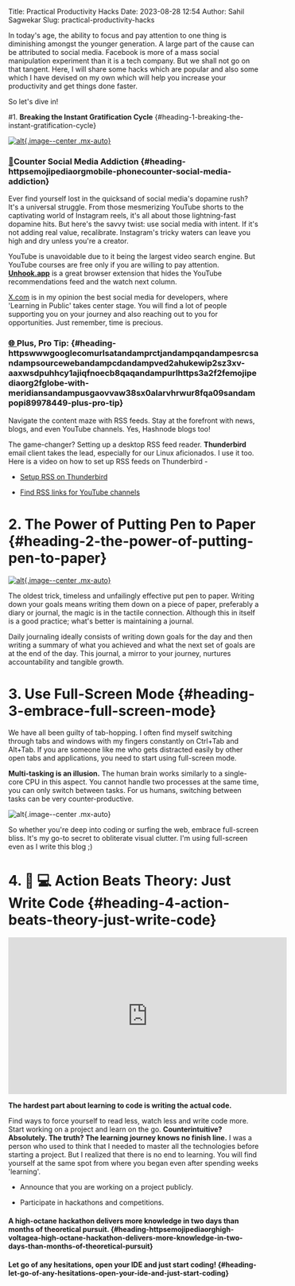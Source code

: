Title: Practical Productivity Hacks
Date: 2023-08-28 12:54
Author: Sahil Sagwekar
Slug: practical-productivity-hacks

In today's age, the ability to focus and pay attention to one thing is diminishing amongst the younger generation. A large part of the cause can be attributed to social media. Facebook is more of a mass social manipulation experiment than it is a tech company. But we shall not go on that tangent. Here, I will share some hacks which are popular and also some which I have devised on my own which will help you increase your productivity and get things done faster.

So let's dive in!

#1. **Breaking the Instant Gratification Cycle** {#heading-1-breaking-the-instant-gratification-cycle}

[![alt](https://images.unsplash.com/photo-1563986768494-4dee2763ff3f?ixlib=rb-4.0.3&ixid=M3wxMjA3fDB8MHxwaG90by1wYWdlfHx8fGVufDB8fHx8fA%3D%3D&auto=format&fit=crop&w=2070&q=80){.image--center .mx-auto}](https://unsplash.com/photos/tLZhFRLj6nY)

### [📱](https://emojipedia.org/mobile-phone)Counter Social Media Addiction {#heading-httpsemojipediaorgmobile-phonecounter-social-media-addiction}

Ever find yourself lost in the quicksand of social media's dopamine rush? It's a universal struggle. From those mesmerizing YouTube shorts to the captivating world of Instagram reels, it's all about those lightning-fast dopamine hits. But here's the savvy twist: use social media with intent. If it's not adding real value, recalibrate. Instagram's tricky waters can leave you high and dry unless you're a creator.

YouTube is unavoidable due to it being the largest video search engine. But YouTube courses are free only if you are willing to pay attention. [**Unhook.app**](https://unhook.app/) is a great browser extension that hides the YouTube recommendations feed and the watch next column.

[X.com](http://x.com) is in my opinion the best social media for developers, where 'Learning in Public' takes center stage. You will find a lot of people supporting you on your journey and also reaching out to you for opportunities. Just remember, time is precious.

### [🌐 ](https://www.google.com/url?sa=t&rct=j&q=&esrc=s&source=web&cd=&ved=2ahUKEwip2sz3xv-AAxWsdPUHHcY1AJIQFnoECB8QAQ&url=https%3A%2F%2Femojipedia.org%2Fglobe-with-meridians&usg=AOvVaw38sx0AlaRVHRWUR8Fqa09s&opi=89978449) **Plus, Pro Tip:** {#heading-httpswwwgooglecomurlsatandamprctjandampqandampesrcsandampsourcewebandampcdandampved2ahukewip2sz3xv-aaxwsdpuhhcy1ajiqfnoecb8qaqandampurlhttps3a2f2femojipediaorg2fglobe-with-meridiansandampusgaovvaw38sx0alarvhrwur8fqa09sandampopi89978449-plus-pro-tip}

Navigate the content maze with RSS feeds. Stay at the forefront with news, blogs, and even YouTube channels. Yes, Hashnode blogs too!

The game-changer? Setting up a desktop RSS feed reader. **Thunderbird** email client takes the lead, especially for our Linux aficionados. I use it too. Here is a video on how to set up RSS feeds on Thunderbird -

-   [Setup RSS on Thunderbird](https://youtu.be/rF3Yrguwy0M?si=8FPhCaGIOVhrRk28)

-   [Find RSS links for YouTube channels](https://authory.com/blog/create-a-youtube-rss-feed-with-vastly-increased-limits)

# 2. **The Power of Putting Pen to Paper** {#heading-2-the-power-of-putting-pen-to-paper}

[![alt](https://images.unsplash.com/photo-1572273869941-45732d6f581c?ixlib=rb-4.0.3&ixid=M3wxMjA3fDB8MHxwaG90by1wYWdlfHx8fGVufDB8fHx8fA%3D%3D&auto=format&fit=crop&w=2069&q=80){.image--center .mx-auto}](https://unsplash.com/photos/6qThS1x6P6A)

The oldest trick, timeless and unfailingly effective put pen to paper. Writing down your goals means writing them down on a piece of paper, preferably a diary or journal, the magic is in the tactile connection. Although this in itself is a good practice; what's better is maintaining a journal.

Daily journaling ideally consists of writing down goals for the day and then writing a summary of what you achieved and what the next set of goals are at the end of the day. This journal, a mirror to your journey, nurtures accountability and tangible growth.

# 3. **Use Full-Screen Mode** {#heading-3-embrace-full-screen-mode}

We have all been guilty of tab-hopping. I often find myself switching through tabs and windows with my fingers constantly on Ctrl+Tab and Alt+Tab. If you are someone like me who gets distracted easily by other open tabs and applications, you need to start using full-screen mode.

**Multi-tasking is an illusion.** The human brain works similarly to a single-core CPU in this aspect. You cannot handle two processes at the same time, you can only switch between tasks. For us humans, switching between tasks can be very counter-productive.

![alt](https://cdn.hashnode.com/res/hashnode/image/upload/v1693233003752/04bc3bfd-473e-422d-804a-16ea75e7971c.png){.image--center .mx-auto}

So whether you're deep into coding or surfing the web, embrace full-screen bliss. It's my go-to secret to obliterate visual clutter. I'm using full-screen even as I write this blog ;)

# 4. 👨 💻 **Action Beats Theory:** Just Write Code {#heading-4-action-beats-theory-just-write-code}

<iframe width="560" height="315" src="https://www.youtube.com/embed/QMbx0dTWJIQ?si=mEFm8RYJ1kiYcMzO" title="YouTube video player" frameborder="0" allow="accelerometer; autoplay; clipboard-write; encrypted-media; gyroscope; picture-in-picture; web-share" allowfullscreen></iframe>

**The hardest part about learning to code is writing the actual code.**

Find ways to force yourself to read less, watch less and write code more. Start working on a project and learn on the go. **Counterintuitive? Absolutely. The truth? The learning journey knows no finish line.** I was a person who used to think that I needed to master all the technologies before starting a project. But I realized that there is no end to learning.
You will find yourself at the same spot from where you began even after spending weeks 'learning'.

-   Announce that you are working on a project publicly.

-   Participate in hackathons and competitions.

#### [](https://emojipedia.org/high-voltage)A high-octane hackathon delivers more knowledge in two days than months of theoretical pursuit. {#heading-httpsemojipediaorghigh-voltagea-high-octane-hackathon-delivers-more-knowledge-in-two-days-than-months-of-theoretical-pursuit}

#### Let go of any hesitations, open your IDE and just start coding! {#heading-let-go-of-any-hesitations-open-your-ide-and-just-start-coding}

